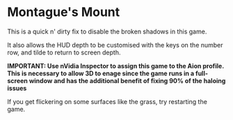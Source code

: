 Montague's Mount
================

This is a quick n' dirty fix to disable the broken shadows in this game.

It also allows the HUD depth to be customised with the keys on the number row,
and tilde to return to screen depth.

**IMPORTANT: Use nVidia Inspector to assign this game to the Aion profile. This
is necessary to allow 3D to enage since the game runs in a full-screen window
and has the additional benefit of fixing 90% of the haloing issues**

If you get flickering on some surfaces like the grass, try restarting the game.
